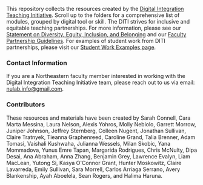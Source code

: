 This repository collects the resources created by the [Digital Integration Teaching Initiative](https://cssh.northeastern.edu/nulab/program/diti/). Scroll up to the folders for a comprehensive list of modules, grouped by digital tool or skill. The DITI strives for inclusive and equitable teaching partnerships. For more information, please see our [Statement on Diversity, Equity, Inclusion, and Belonging](https://cssh.northeastern.edu/nulab/program/diti/inclusivity-statement/) and our [Faculty Partnership Guidelines](https://cssh.northeastern.edu/nulab/program/diti/partner-with-diti/guidelines/). For examples of student work from DITI partnerships, please visit our [Student Work Examples page](https://cssh.northeastern.edu/nulab/program/diti/student-work/).

### Contact Information

If you are a Northeastern faculty member interested in working with the Digital Integration Teaching Initiative team, please reach out to us via email: nulab.info@gmail.com.

### Contributors

These resources and materials have been created by Sarah Connell, Cara Marta Messina, Laura Nelson, Alexis Yohros, Molly Nebiolo, Garrett Morrow, Juniper Johnson, Jeffrey Sternberg, Colleen Nugent, Jonathan Sullivan, Claire Tratnyek, Tieanna Graphenreed, Caroline Grand, Talia Brenner, Adam Tomasi, Vaishali Kushwaha, Julianna Wessels, Milan Skobic, Yana Mommadova, Yunus Emre Tapan, Margarida Rodrigues, Chris McNulty, Dipa Desai, Ana Abraham, Anna Zhang, Benjamin Grey, Lawrence Evalyn, Liam MacLean, Yutong Si, Kasya O'Connor Grant, Hunter Moskowitz, Claire Lavarreda, Emily Sullivan, Sara Morrell, Carlos Arriaga Serrano, Avery Blankenship, Ayah Aboelela, Sean Rogers, and Halima Haruna.

